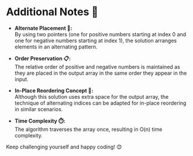 # Additional Notes 📝

- **Alternate Placement 🔄:**  
  By using two pointers (one for positive numbers starting at index 0 and one for negative numbers starting at index 1), the solution arranges elements in an alternating pattern.

- **Order Preservation 📋:**  
  The relative order of positive and negative numbers is maintained as they are placed in the output array in the same order they appear in the input.

- **In-Place Reordering Concept 🚀:**  
  Although this solution uses extra space for the output array, the technique of alternating indices can be adapted for in-place reordering in similar scenarios.

- **Time Complexity ⏱️:**  
  The algorithm traverses the array once, resulting in O(n) time complexity.

Keep challenging yourself and happy coding! 😊
